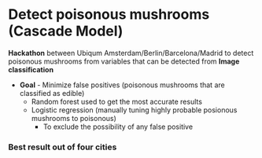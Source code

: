 # Detect poisonous mushrooms (Cascade Model)

**Hackathon** between Ubiqum Amsterdam/Berlin/Barcelona/Madrid to detect poisonous mushrooms from variables that can be detected from **Image classification** 

- **Goal** - Minimize false positives (poisonous mushrooms that are classified as edible)
  - Random forest used to get the most accurate results
  - Logistic regression (manually tuning highly probable posionous mushrooms to poisonous) 
    - To exclude the possibility of any false positive

### Best result out of four cities
